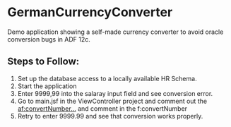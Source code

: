 # GermanCurrencyConverter
Demo application showing a self-made currency converter to avoid oracle conversion bugs in ADF 12c.

## Steps to Follow:

1. Set up the database access to a locally available HR Schema.
1. Start the application
1. Enter 9999,99 into the salaray input field and see conversion error.
1. Go to main.jsf in the ViewController project and comment out the <af:convertNumber...> and comment in the f:convertNumber
1. Retry to enter 9999.99 and see that conversion works properly.
